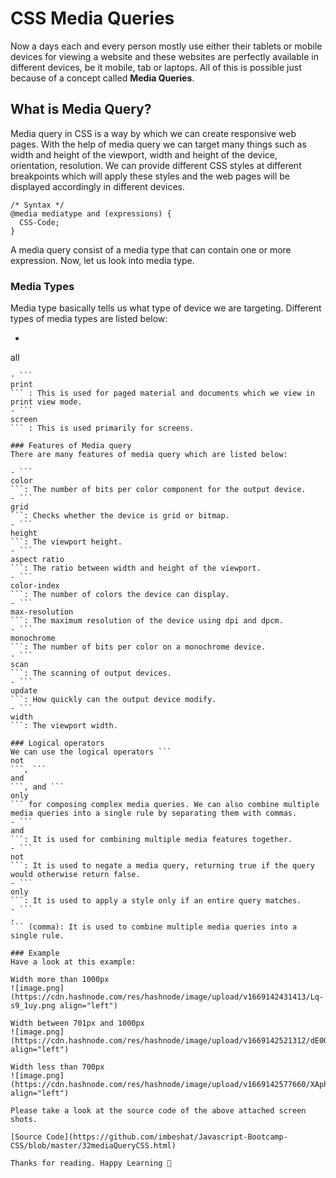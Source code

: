 # CSS Media Queries

Now a days each and every person mostly use either their tablets or mobile devices for viewing a website and these websites are perfectly available in different devices, be it mobile, tab or laptops. All of this is possible just because of a concept called **Media Queries**.

## What is Media Query?
Media query in CSS is a way by which we can create responsive web pages. With the help of media query we can target many things such as width and height of the viewport, 
width and height of the device, orientation, resolution. We can provide different CSS styles at different breakpoints which will apply these styles and the web pages will be displayed accordingly in different devices.

```
/* Syntax */
@media mediatype and (expressions) {
  CSS-Code;
}
```

A media query consist of a media type that can contain one or more expression. Now, let us look into media type.

### Media Types
Media type basically tells us what type of device we are targeting. Different types of media types are listed below: 
- ```
all
``` : This is used for all the devices as it is suitable for all.
- ```
print
``` : This is used for paged material and documents which we view in print view mode.
- ```
screen
``` : This is used primarily for screens. 

### Features of Media query
There are many features of media query which are listed below:

- ```
color
```: The number of bits per color component for the output device. 
- ```
grid
```: Checks whether the device is grid or bitmap.
- ```
height
```: The viewport height.
- ```
aspect ratio
```: The ratio between width and height of the viewport.
- ```
color-index
```: The number of colors the device can display.
- ```
max-resolution
```: The maximum resolution of the device using dpi and dpcm.
- ```
monochrome
```: The number of bits per color on a monochrome device.
- ```
scan
```: The scanning of output devices.
- ```
update
```: How quickly can the output device modify.
- ```
width
```: The viewport width.

### Logical operators
We can use the logical operators ```
not
```, ```
and
```, and ```
only
``` for composing complex media queries. We can also combine multiple media queries into a single rule by separating them with commas.
- ```
and
```: It is used for combining multiple media features together.
- ```
not
```: It is used to negate a media query, returning true if the query would otherwise return false.
- ```
only
```: It is used to apply a style only if an entire query matches.
- ```
,
``` (comma): It is used to combine multiple media queries into a single rule.

### Example
Have a look at this example:

Width more than 1000px
![image.png](https://cdn.hashnode.com/res/hashnode/image/upload/v1669142431413/Lq-s9_1uy.png align="left")

Width between 701px and 1000px
![image.png](https://cdn.hashnode.com/res/hashnode/image/upload/v1669142521312/dE0Ougchi.png align="left")

Width less than 700px
![image.png](https://cdn.hashnode.com/res/hashnode/image/upload/v1669142577660/XAphfDsA4.png align="left")

Please take a look at the source code of the above attached screen shots.

[Source Code](https://github.com/imbeshat/Javascript-Bootcamp-CSS/blob/master/32mediaQueryCSS.html)

Thanks for reading. Happy Learning 🙂









